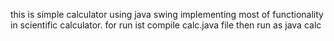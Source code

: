 this is simple calculator using java swing implementing most of functionality in scientific calculator.
for run ist compile calc.java file 
then run as java calc

